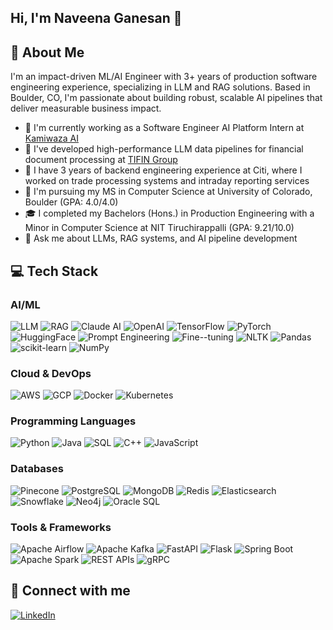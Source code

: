 ## Hi, I'm Naveena Ganesan 👋

## 🚀 About Me
I'm an impact-driven ML/AI Engineer with 3+ years of production software engineering experience, specializing in LLM and RAG solutions. Based in Boulder, CO, I'm passionate about building robust, scalable AI pipelines that deliver measurable business impact.

- 🔭 I'm currently working as a Software Engineer AI Platform Intern at [Kamiwaza AI](https://www.kamiwaza.ai/)
- 🌱 I've developed high-performance LLM data pipelines for financial document processing at [TIFIN Group](https://tifin.com/)
- 💼 I have 3 years of backend engineering experience at Citi, where I worked on trade processing systems and intraday reporting services
- 📕 I'm pursuing my MS in Computer Science at University of Colorado, Boulder (GPA: 4.0/4.0)
- 🎓 I completed my Bachelors (Hons.) in Production Engineering with a Minor in Computer Science at NIT Tiruchirappalli (GPA: 9.21/10.0)
- 💬 Ask me about LLMs, RAG systems, and AI pipeline development

## 💻 Tech Stack

### AI/ML
![LLM](https://img.shields.io/badge/-LLM-blue?style=flat-square) ![RAG](https://img.shields.io/badge/-RAG-blue?style=flat-square) ![Claude AI](https://img.shields.io/badge/-Claude%20AI-blue?style=flat-square) ![OpenAI](https://img.shields.io/badge/-OpenAI-blue?style=flat-square) ![TensorFlow](https://img.shields.io/badge/-TensorFlow-FF6F00?style=flat-square&logo=tensorflow&logoColor=white) ![PyTorch](https://img.shields.io/badge/-PyTorch-EE4C2C?style=flat-square&logo=pytorch&logoColor=white) ![HuggingFace](https://img.shields.io/badge/-HuggingFace-yellow?style=flat-square) ![Prompt Engineering](https://img.shields.io/badge/-Prompt%20Engineering-blueviolet?style=flat-square) ![Fine--tuning](https://img.shields.io/badge/-Fine--tuning-blueviolet?style=flat-square) ![NLTK](https://img.shields.io/badge/-NLTK-blue?style=flat-square) ![Pandas](https://img.shields.io/badge/-Pandas-150458?style=flat-square&logo=pandas&logoColor=white) ![scikit-learn](https://img.shields.io/badge/-scikit--learn-F7931E?style=flat-square&logo=scikit-learn&logoColor=white) ![NumPy](https://img.shields.io/badge/-NumPy-013243?style=flat-square&logo=numpy&logoColor=white)

### Cloud & DevOps
![AWS](https://img.shields.io/badge/-AWS-232F3E?style=flat-square&logo=amazon-aws) ![GCP](https://img.shields.io/badge/-GCP-4285F4?style=flat-square&logo=google-cloud&logoColor=white) ![Docker](https://img.shields.io/badge/-Docker-2496ED?style=flat-square&logo=docker&logoColor=white) ![Kubernetes](https://img.shields.io/badge/-Kubernetes-326CE5?style=flat-square&logo=kubernetes&logoColor=white)

### Programming Languages
![Python](https://img.shields.io/badge/-Python-3776AB?style=flat-square&logo=python&logoColor=white) ![Java](https://img.shields.io/badge/-Java-007396?style=flat-square&logo=java&logoColor=white) ![SQL](https://img.shields.io/badge/-SQL-4479A1?style=flat-square&logo=mysql&logoColor=white) ![C++](https://img.shields.io/badge/-C++-00599C?style=flat-square&logo=c%2B%2B&logoColor=white) ![JavaScript](https://img.shields.io/badge/-JavaScript-F7DF1E?style=flat-square&logo=javascript&logoColor=black)

### Databases
![Pinecone](https://img.shields.io/badge/-Pinecone-blue?style=flat-square) ![PostgreSQL](https://img.shields.io/badge/-PostgreSQL-336791?style=flat-square&logo=postgresql&logoColor=white) ![MongoDB](https://img.shields.io/badge/-MongoDB-47A248?style=flat-square&logo=mongodb&logoColor=white) ![Redis](https://img.shields.io/badge/-Redis-DC382D?style=flat-square&logo=redis&logoColor=white) ![Elasticsearch](https://img.shields.io/badge/-Elasticsearch-005571?style=flat-square&logo=elasticsearch&logoColor=white) ![Snowflake](https://img.shields.io/badge/-Snowflake-29B5E8?style=flat-square&logo=snowflake&logoColor=white) ![Neo4j](https://img.shields.io/badge/-Neo4j-008CC1?style=flat-square&logo=neo4j&logoColor=white) ![Oracle SQL](https://img.shields.io/badge/-Oracle%20SQL-F80000?style=flat-square&logo=oracle&logoColor=white)

### Tools & Frameworks
![Apache Airflow](https://img.shields.io/badge/-Apache%20Airflow-017CEE?style=flat-square&logo=apache-airflow&logoColor=white) ![Apache Kafka](https://img.shields.io/badge/-Apache%20Kafka-231F20?style=flat-square&logo=apache-kafka&logoColor=white) ![FastAPI](https://img.shields.io/badge/-FastAPI-009688?style=flat-square&logo=fastapi&logoColor=white) ![Flask](https://img.shields.io/badge/-Flask-000000?style=flat-square&logo=flask&logoColor=white) ![Spring Boot](https://img.shields.io/badge/-Spring%20Boot-6DB33F?style=flat-square&logo=spring-boot&logoColor=white) ![Apache Spark](https://img.shields.io/badge/-Apache%20Spark-E25A1C?style=flat-square&logo=apache-spark&logoColor=white) ![REST APIs](https://img.shields.io/badge/-REST%20APIs-009688?style=flat-square&logo=fastapi&logoColor=white) ![gRPC](https://img.shields.io/badge/-gRPC-4285F4?style=flat-square&logo=google&logoColor=white)

## 🔗 Connect with me
[![LinkedIn](https://img.shields.io/badge/-LinkedIn-0077B5?style=for-the-badge&logo=linkedin&logoColor=white)](https://www.linkedin.com/in/naveena-ganesan-5a417a137/)


<!--  
- 📫 How to reach me: [naveenaganesan05@gmail.com](mailto:abc@gmail.com) | [LinkedIn](https://linkedin.com/abc/)

## 💼 Professional Experience

### 🤖 Kamiwaza AI (Jan 2025 - Present)
- Building RAG systems that process unstructured documents through custom-built LLM pipelines
- Leveraging advanced prompt engineering and semantic search algorithms to enhance entity recognition
- Improving query accuracy and document relevance through contextual understanding

### 🔍 TIFIN Group (Jun 2024 - Aug 2024)
- Engineered high-performance LLM data pipeline for financial document processing
- Achieved 65% efficiency boost using Claude AI, Hugging Face transformers, and FastAPI
- Implemented prompt engineering techniques and chunking strategies to reduce hallucinations
- Developed custom logging standards for LLM debugging and CI/CD pipeline for rapid model iteration
- Reduced deployment time by 25% through optimized AI development practices

### 💻 Citi (Aug 2020 - Aug 2023)
- Revamped trade processing services within the CitiExotics platform, decreasing failure rate by 60%
- Designed intraday trade reporting services using Java microservices with 95% test coverage
- Refactored feed services resulting in 25% performance improvement
- Restructured Payment Hub platform with microservice architecture, boosting transaction speed by 30%
- Streamlined instant payment services with 90% code coverage and 85% automated testing## 🏆 Projects

### OrderFlow AI
An LLM-powered document extraction pipeline for order management with natural language search interface.
- Achieved 75% accuracy and 88% precision in extracting structured data
- Built semantic search capabilities using vector embeddings in Elasticsearch
- Technologies: Python, Claude AI, FastAPI, MongoDB, Elasticsearch

### PhishDetect
A sophisticated phishing detection system combining traditional ML with transformer models.
- Achieved 88.8% accuracy, 94% precision, 91% F1-score with 300ms inference latency
- Created hybrid models analyzing both URL and email content features
- Technologies: Python, PyTorch, TensorFlow, NLTK, scikit-learn

### BrandPulse
An advanced brand monitoring and analytics tool for tracking public sentiment.
- Captured and analyzed data from Twitter and LinkedIn for competitive monitoring
- Improved data analysis capabilities by 40% with efficient architecture
- Technologies: Python, Flask, GCP, Bigtable, PostgreSQL, Redis

## 📈 GitHub Stats

[![Naveena's GitHub stats](https://github-readme-stats.vercel.app/api?username=YOUR_GITHUB_USERNAME&show_icons=true&theme=radical)](https://github.com/anuraghazra/github-readme-stats)

[![Top Langs](https://github-readme-stats.vercel.app/api/top-langs/?username=YOUR_GITHUB_USERNAME&layout=compact&theme=radical)](https://github.com/anuraghazra/github-readme-stats)

## 📚 Education
- **University of Colorado, Boulder** (2023 - 2025)  
  Master of Science, Computer Science | GPA: 4.0/4.0
  
- **National Institute of Technology, Tiruchirappalli** (2016 - 2020)  
  Bachelors (Hons.) in Production Engineering with Minor in Computer Science and Engineering | GPA: 9.21/10.0

## 🔗 Connect with me
[![Email](https://img.shields.io/badge/-Email-D14836?style=for-the-badge&logo=gmail&logoColor=white)](mailto:abc@gmail.com)


**NaveenaGanesan/NaveenaGanesan** is a ✨ _special_ ✨ repository because its `README.md` (this file) appears on your GitHub profile.

Here are some ideas to get you started:

- 🔭 I’m currently working on ...
- 🌱 I’m currently learning ...
- 👯 I’m looking to collaborate on ...
- 🤔 I’m looking for help with ...
- 💬 Ask me about ...
- 📫 How to reach me: ...
- 😄 Pronouns: ...
- ⚡ Fun fact: ...
-->

